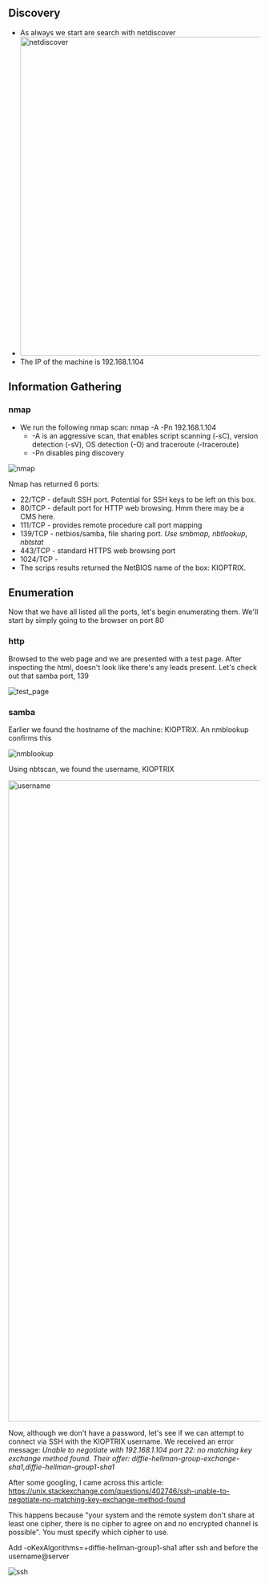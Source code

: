 ## Discovery
- As always we start are search with netdiscover
- <img width="637" alt="netdiscover" src="https://user-images.githubusercontent.com/15880042/112721521-98a69200-8eda-11eb-831b-6065769aa8b0.png">
- The IP of the machine is 192.168.1.104

## Information Gathering

### nmap
* We run the following nmap scan: nmap -A -Pn 192.168.1.104
  * -A is an aggressive scan, that enables script scanning (-sC), version detection (-sV), OS detection (-O) and traceroute (-traceroute)
  * -Pn disables ping discovery

![nmap](https://user-images.githubusercontent.com/15880042/112721896-c987c680-8edc-11eb-850e-36058baedd07.png)

Nmap has returned 6 ports:
* 22/TCP - default SSH port. Potential for SSH keys to be left on this box.
* 80/TCP - default port for HTTP web browsing. Hmm there may be a CMS here.
* 111/TCP - provides remote procedure call port mapping
* 139/TCP - netbios/samba, file sharing port. *Use smbmap, nbtlookup, nbtstat*
* 443/TCP - standard HTTPS web browsing port
* 1024/TCP - 
* The scrips results returned the NetBIOS name of the box: KIOPTRIX.

## Enumeration

Now that we have all listed all the ports, let's begin enumerating them. We'll start by simply going to the browser on port 80

### http

Browsed to the web page and we are presented with a test page. After inspecting the html, doesn't look like there's any leads present. Let's 
check out that samba port, 139

![test_page](https://user-images.githubusercontent.com/15880042/112722773-c3e0af80-8ee1-11eb-97bc-76a2bf1c7d4a.png)


### samba

Earlier we found the hostname of the machine: KIOPTRIX. An nmblookup confirms this

![nmblookup](https://user-images.githubusercontent.com/15880042/112723018-e8895700-8ee2-11eb-8058-5daad5c279a4.png)

Using nbtscan, we found the username, KIOPTRIX

<img width="1280" alt="username" src="https://user-images.githubusercontent.com/15880042/112726988-92261380-8ef6-11eb-913a-de853464d1c2.png">

Now, although we don't have a password, let's see if we can attempt to connect via SSH with the KIOPTRIX username. We received an error message:
*Unable to negotiate with 192.168.1.104 port 22: no matching key exchange method found. Their offer: diffie-hellman-group-exchange-sha1,diffie-hellman-group1-sha1*

After some googling, I came across this article: https://unix.stackexchange.com/questions/402746/ssh-unable-to-negotiate-no-matching-key-exchange-method-found

This happens because "your system and the remote system don't share at least one cipher, there is no cipher to agree on and no encrypted channel is possible". You must specify which cipher to use.

Add -oKexAlgorithms=+diffie-hellman-group1-sha1 after ssh and before the username@server

![ssh](https://user-images.githubusercontent.com/15880042/112734300-4cc80d00-8f1b-11eb-83ce-cabbd68771f2.png)

